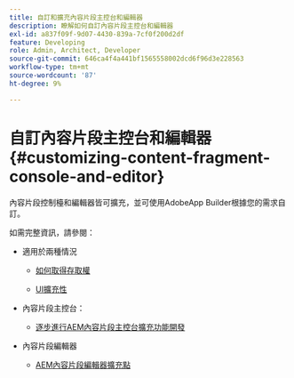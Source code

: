 ```yaml
---
title: 自訂和擴充內容片段主控台和編輯器
description: 瞭解如何自訂內容片段主控台和編輯器
exl-id: a837f09f-9d07-4430-839a-7cf0f200d2df
feature: Developing
role: Admin, Architect, Developer
source-git-commit: 646ca4f4a441bf1565558002dcd6f96d3e228563
workflow-type: tm+mt
source-wordcount: '87'
ht-degree: 9%

---
```


# 自訂內容片段主控台和編輯器 {#customizing-content-fragment-console-and-editor}

內容片段控制檯和編輯器皆可擴充，並可使用AdobeApp Builder根據您的需求自訂。

如需完整資訊，請參閱：

* 適用於兩種情況

   * [如何取得存取權](https://developer.adobe.com/uix/docs/guides/get-access/)

   * [UI擴充性](https://developer.adobe.com/uix/docs/)

* 內容片段主控台：

   * [逐步進行AEM內容片段主控台擴充功能開發](https://developer.adobe.com/uix/docs/services/aem-cf-console-admin/extension-development/)

* 內容片段編輯器

   * [AEM內容片段編輯器擴充點](https://developer.adobe.com/uix/docs/services/aem-cf-editor/api/)
